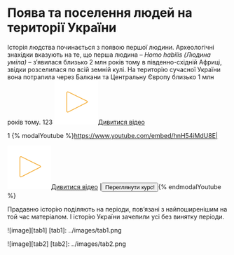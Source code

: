 Поява та поселення людей на території України
=============================================
Історія людства починається з появою першої людини. Археологічні
знахідки вказують на те, що перша людина – *Homo habilis (Людина
уміла)* – з’явилася близько 2 млн років тому в південно-східній Африці,
звідки розселилася по всій земній кулі. На територію сучасної України
вона потрапила через Балкани та Центральну Європу близько 1 млн років
тому.
123
<but0>
    <but1><a href="#" class="round green"><img src="../images/play2.png" width="100"/><span class="round">Дивитися відео</span></a></but1>
  </but0>

1
{% modalYoutube %}https://www.youtube.com/embed/hnH54iMdU8E|

<but0>
    <but1><a href="#" class="round green"><img src="../images/play2.png" width="100"/><span class="round">Дивитися відео</span></a></but1>
  </but0>
|<a href="https://study.ed-era.com/courses/EdEra/H101/h101/about?_ga=1.7854647.469818367.1423866830"><button class="but">Переглянути курс!</button></a>{% endmodalYoutube %} 

Прадавню історію поділяють на періоди, пов’язані з найпоширенішим на той
час матеріалом. І історію України зачепили усі без винятку періоди.


![image][tab1]
[tab1]: ../images/tab1.png



![image][tab2]
[tab2]: ../images/tab2.png
